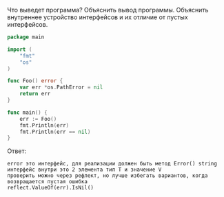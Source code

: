 Что выведет программа? Объяснить вывод программы. Объяснить внутреннее устройство интерфейсов и их отличие от пустых интерфейсов.

```go
package main

import (
	"fmt"
	"os"
)

func Foo() error {
	var err *os.PathError = nil
	return err
}

func main() {
	err := Foo()
	fmt.Println(err)
	fmt.Println(err == nil)
}
```

Ответ:

```text
error это интерфейс, для реализации должен быть метод Error() string
интерфейс внутри это 2 элемента тип T и значение V
проверить можно через рефлект, но лучше избегать вариантов, когда возвращается пустая ошибка
reflect.ValueOf(err).IsNil()
```
